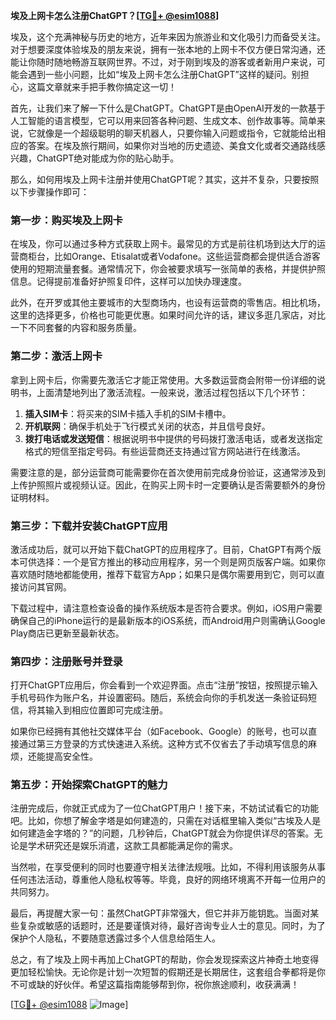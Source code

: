 **埃及上网卡怎么注册ChatGPT？[[TG💪+ @esim1088](https://t.me/s/esim1088)]**

埃及，这个充满神秘与历史的地方，近年来因为旅游业和文化吸引力而备受关注。对于想要深度体验埃及的朋友来说，拥有一张本地的上网卡不仅方便日常沟通，还能让你随时随地畅游互联网世界。不过，对于刚到埃及的游客或者新用户来说，可能会遇到一些小问题，比如“埃及上网卡怎么注册ChatGPT”这样的疑问。别担心，这篇文章就来手把手教你搞定这一切！

首先，让我们来了解一下什么是ChatGPT。ChatGPT是由OpenAI开发的一款基于人工智能的语言模型，它可以用来回答各种问题、生成文本、创作故事等。简单来说，它就像是一个超级聪明的聊天机器人，只要你输入问题或指令，它就能给出相应的答案。在埃及旅行期间，如果你对当地的历史遗迹、美食文化或者交通路线感兴趣，ChatGPT绝对能成为你的贴心助手。

那么，如何用埃及上网卡注册并使用ChatGPT呢？其实，这并不复杂，只要按照以下步骤操作即可：

### 第一步：购买埃及上网卡

在埃及，你可以通过多种方式获取上网卡。最常见的方式是前往机场到达大厅的运营商柜台，比如Orange、Etisalat或者Vodafone。这些运营商都会提供适合游客使用的短期流量套餐。通常情况下，你会被要求填写一张简单的表格，并提供护照信息。记得提前准备好护照复印件，这样可以加快办理速度。

此外，在开罗或其他主要城市的大型商场内，也设有运营商的零售店。相比机场，这里的选择更多，价格也可能更优惠。如果时间允许的话，建议多逛几家店，对比一下不同套餐的内容和服务质量。

### 第二步：激活上网卡

拿到上网卡后，你需要先激活它才能正常使用。大多数运营商会附带一份详细的说明书，上面清楚地列出了激活流程。一般来说，激活过程包括以下几个环节：

1. **插入SIM卡**：将买来的SIM卡插入手机的SIM卡槽中。
2. **开机联网**：确保手机处于飞行模式关闭的状态，并且信号良好。
3. **拨打电话或发送短信**：根据说明书中提供的号码拨打激活电话，或者发送指定格式的短信至指定号码。有些运营商还支持通过官方网站进行在线激活。

需要注意的是，部分运营商可能需要你在首次使用前完成身份验证，这通常涉及到上传护照照片或视频认证。因此，在购买上网卡时一定要确认是否需要额外的身份证明材料。

### 第三步：下载并安装ChatGPT应用

激活成功后，就可以开始下载ChatGPT的应用程序了。目前，ChatGPT有两个版本可供选择：一个是官方推出的移动应用程序，另一个则是网页版客户端。如果你喜欢随时随地都能使用，推荐下载官方App；如果只是偶尔需要用到它，则可以直接访问其官网。

下载过程中，请注意检查设备的操作系统版本是否符合要求。例如，iOS用户需要确保自己的iPhone运行的是最新版本的iOS系统，而Android用户则需确认Google Play商店已更新至最新状态。

### 第四步：注册账号并登录

打开ChatGPT应用后，你会看到一个欢迎界面。点击“注册”按钮，按照提示输入手机号码作为账户名，并设置密码。随后，系统会向你的手机发送一条验证码短信，将其输入到相应位置即可完成注册。

如果你已经拥有其他社交媒体平台（如Facebook、Google）的账号，也可以直接通过第三方登录的方式快速进入系统。这种方式不仅省去了手动填写信息的麻烦，还能提高安全性。

### 第五步：开始探索ChatGPT的魅力

注册完成后，你就正式成为了一位ChatGPT用户！接下来，不妨试试看它的功能吧。比如，你想了解金字塔是如何建造的，只需在对话框里输入类似“古埃及人是如何建造金字塔的？”的问题，几秒钟后，ChatGPT就会为你提供详尽的答案。无论是学术研究还是娱乐消遣，这款工具都能满足你的需求。

当然啦，在享受便利的同时也要遵守相关法律法规哦。比如，不得利用该服务从事任何违法活动，尊重他人隐私权等等。毕竟，良好的网络环境离不开每一位用户的共同努力。

最后，再提醒大家一句：虽然ChatGPT非常强大，但它并非万能钥匙。当面对某些复杂或敏感的话题时，还是要谨慎对待，最好咨询专业人士的意见。同时，为了保护个人隐私，不要随意透露过多个人信息给陌生人。

总之，有了埃及上网卡再加上ChatGPT的帮助，你会发现探索这片神奇土地变得更加轻松愉快。无论你是计划一次短暂的假期还是长期居住，这套组合拳都将是你不可或缺的好伙伴。希望这篇指南能够帮到你，祝你旅途顺利，收获满满！

[[TG💪+ @esim1088](https://t.me/s/esim1088) ![Image](https://i.postimg.cc/4NQfJmqS/Snipaste-2025-05-13-00-14-12.png)]